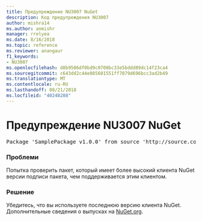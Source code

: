 ```yaml
---
title: Предупреждение NU3007 NuGet
description: Код предупреждения NU3007
author: mishra14
ms.author: anmishr
manager: rrelyea
ms.date: 8/16/2018
ms.topic: reference
ms.reviewer: anangaur
f1_keywords:
- NU3007
ms.openlocfilehash: d8b9506df0bd9c0708bc33e5bddd89dc14f23ca4
ms.sourcegitcommit: c643dd2c44e085601551ff7079d696bcc3ad2b49
ms.translationtype: MT
ms.contentlocale: ru-RU
ms.lasthandoff: 08/21/2018
ms.locfileid: "40248288"
---
```

# <a name="nuget-warning-nu3007"></a>Предупреждение NU3007 NuGet

<pre>Package 'SamplePackage v1.0.0' from source 'http://source.com/index.json': The package signature format version is not supported. Updating your client may solve this problem.</pre>

### <a name="issue"></a>Проблеми

Попытка проверить пакет, который имеет более высокий клиента NuGet версии подписи пакета, чем поддерживается этим клиентом.


### <a name="solution"></a>Решение

Убедитесь, что вы используете последнюю версию клиента NuGet. Дополнительные сведения о выпусках на [NuGet.org](https://www.nuget.org/downloads).


